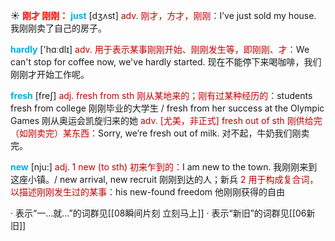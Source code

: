 ☀ <font color="red">**刚才 刚刚：**</font>
<font color="sky blue">**just**</font> [dӡʌst] 
<font color="#c00000">adv. 刚才，方才，刚刚：</font>I’ve just sold my house. 我刚刚卖了自己的房子。

<font color="sky blue">**hardly**</font> ['hɑːdlɪ] 
<font color="#c00000">adv. 用于表示某事刚刚开始、刚刚发生等，即刚刚、才：</font>We can't stop for coffee now, we've hardly started. 现在不能停下来喝咖啡，我们刚刚才开始工作呢。

<font color="sky blue">**fresh**</font> [freʃ] 
<font color="#c00000">adj. fresh from sth 刚从某地来的；刚有过某种经历的：</font>students fresh from college 刚刚毕业的大学生 / fresh from her success at the Olympic Games 刚从奥运会凯旋归来的她 <font color="#c00000">adv. [尤美，非正式] fresh out of sth 刚供给完（如刚卖完）某东西：</font>Sorry, we’re fresh out of milk. 对不起，牛奶我们刚卖完。

<font color="sky blue">**new**</font> [nju:] 
<font color="#c00000">adj. 1 new (to sth) 初来乍到的：</font>I am new to the town. 我刚刚来到这座小镇。/ new arrival, new recruit 刚刚到达的人；新兵 <font color="#c00000">2 用于构成复合词，以描述刚刚发生过的某事：</font>his new-found freedom 他刚刚获得的自由

· 表示“一…就…”的词群见[[08瞬间片刻 立刻马上]]
· 表示“新旧”的词群见[[06新旧]]